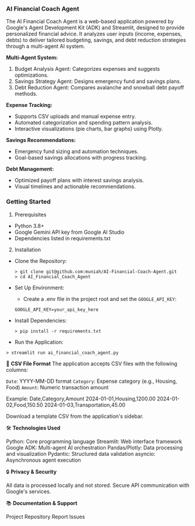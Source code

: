 ### AI Financial Coach Agent

The AI Financial Coach Agent is a web-based application powered by Google's Agent Development Kit (ADK) and Streamlit, designed to provide personalized financial advice. It analyzes user inputs (income, expenses, debts) to deliver tailored budgeting, savings, and debt reduction strategies through a multi-agent AI system.


**Multi-Agent System:**

1. Budget Analysis Agent: Categorizes expenses and suggests optimizations.
2. Savings Strategy Agent: Designs emergency fund and savings plans.
3. Debt Reduction Agent: Compares avalanche and snowball debt payoff methods.


**Expense Tracking:**

* Supports CSV uploads and manual expense entry.
* Automated categorization and spending pattern analysis.
* Interactive visualizations (pie charts, bar graphs) using Plotly.


**Savings Recommendations:**

- Emergency fund sizing and automation techniques.
- Goal-based savings allocations with progress tracking.


**Debt Management:**

- Optimized payoff plans with interest savings analysis.
- Visual timelines and actionable recommendations.



### Getting Started

1. Prerequisites

- Python 3.8+
- Google Gemini API key from Google AI Studio
- Dependencies listed in requirements.txt

2. Installation

- Clone the Repository:
  ```
  > git clone git@github.com:muniah/AI-Financial-Coach-Agent.git
  > cd AI_Financial_Coach_Agent
  ```


- Set Up Environment:
    - Create a .env file in the project root and set the `GOOGLE_API_KEY`:
    ```
    GOOGLE_API_KEY=your_api_key_here
    ```


- Install Dependencies:
  ```
  > pip install -r requirements.txt
  ```


- Run the Application:
```
> streamlit run ai_financial_coach_agent.py
```



📄 **CSV File Format**
The application accepts CSV files with the following columns:

`Date`: YYYY-MM-DD format
`Category`: Expense category (e.g., Housing, Food)
`Amount`: Numeric transaction amount

Example:
Date,Category,Amount
2024-01-01,Housing,1200.00
2024-01-02,Food,150.50
2024-01-03,Transportation,45.00

Download a template CSV from the application's sidebar.

🛠️ **Technologies Used**

Python: Core programming language
Streamlit: Web interface framework
Google ADK: Multi-agent AI orchestration
Pandas/Plotly: Data processing and visualization
Pydantic: Structured data validation
asyncio: Asynchronous agent execution

🔒 **Privacy & Security**

All data is processed locally and not stored.
Secure API communication with Google's services.

📚 **Documentation & Support**

Project Repository
Report Issues
